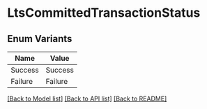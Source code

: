 # LtsCommittedTransactionStatus

## Enum Variants

| Name | Value |
|---- | -----|
| Success | Success |
| Failure | Failure |


[[Back to Model list]](../README.md#documentation-for-models) [[Back to API list]](../README.md#documentation-for-api-endpoints) [[Back to README]](../README.md)


